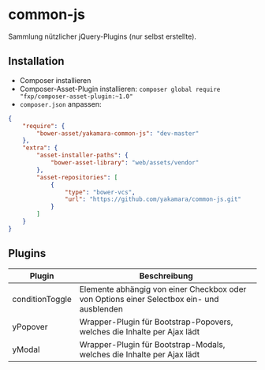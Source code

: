 common-js
=========

Sammlung nützlicher jQuery-Plugins (nur selbst erstellte).

Installation
------------

* Composer installieren
* Composer-Asset-Plugin installieren: `composer global require "fxp/composer-asset-plugin:~1.0"`
* `composer.json` anpassen:

```json
{
    "require": {
        "bower-asset/yakamara-common-js": "dev-master"
    },
    "extra": {
        "asset-installer-paths": {
            "bower-asset-library": "web/assets/vendor"
        },
        "asset-repositories": [
            {
                "type": "bower-vcs",
                "url": "https://github.com/yakamara/common-js.git"
            }
        ]
    }
}
```

Plugins
-------

Plugin | Beschreibung
--- | ---
conditionToggle | Elemente abhängig von einer Checkbox oder von Options einer Selectbox ein- und ausblenden
yPopover | Wrapper-Plugin für Bootstrap-Popovers, welches die Inhalte per Ajax lädt
yModal | Wrapper-Plugin für Bootstrap-Modals, welches die Inhalte per Ajax lädt
